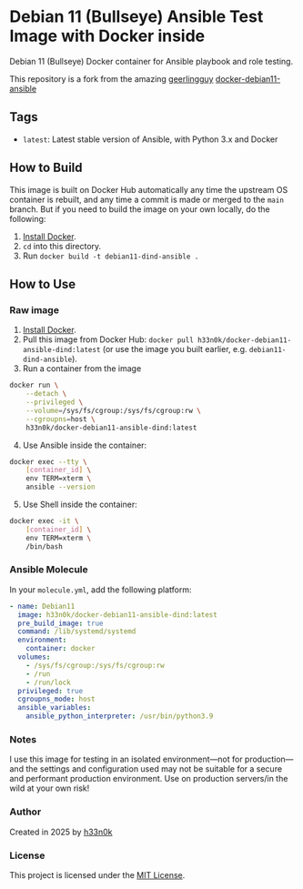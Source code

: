 # Debian 11 (Bullseye) Ansible Test Image with Docker inside

Debian 11 (Bullseye) Docker container for Ansible playbook and role testing.

This repository is a fork from the amazing [geerlingguy](https://github.com/geerlingguy) [docker-debian11-ansible](https://github.com/geerlingguy/docker-debian11-ansible)

## Tags

- `latest`: Latest stable version of Ansible, with Python 3.x and Docker

## How to Build

This image is built on Docker Hub automatically any time the upstream OS container is rebuilt, and any time a commit is made or merged to the `main` branch. But if you need to build the image on your own locally, do the following:

1. [Install Docker](https://docs.docker.com/engine/installation/).
2. `cd` into this directory.
3. Run `docker build -t debian11-dind-ansible .`

## How to Use

### Raw image

1. [Install Docker](https://docs.docker.com/engine/installation/).
2. Pull this image from Docker Hub: `docker pull h33n0k/docker-debian11-ansible-dind:latest` (or use the image you built earlier, e.g. `debian11-dind-ansible`).
3. Run a container from the image

```bash
docker run \
    --detach \
    --privileged \
    --volume=/sys/fs/cgroup:/sys/fs/cgroup:rw \
    --cgroupns=host \
    h33n0k/docker-debian11-ansible-dind:latest
```

4. Use Ansible inside the container:

```bash
docker exec --tty \
    [container_id] \
    env TERM=xterm \
    ansible --version
```

5. Use Shell inside the container:

```bash
docker exec -it \
    [container_id] \
    env TERM=xterm \
    /bin/bash
```

### Ansible Molecule

In your `molecule.yml`, add the following platform:

```yaml
- name: Debian11
  image: h33n0k/docker-debian11-ansible-dind:latest
  pre_build_image: true
  command: /lib/systemd/systemd
  environment:
    container: docker
  volumes:
    - /sys/fs/cgroup:/sys/fs/cgroup:rw
    - /run
    - /run/lock
  privileged: true
  cgroupns_mode: host
  ansible_variables:
    ansible_python_interpreter: /usr/bin/python3.9
```

### Notes

I use this image for testing in an isolated environment—not for production—and the settings and configuration used may not be suitable for a secure and performant production environment. Use on production servers/in the wild at your own risk!

### Author

Created in 2025 by [h33n0k](https://github.com/h33n0k)

### License

This project is licensed under the [MIT License](./LICENSE).
